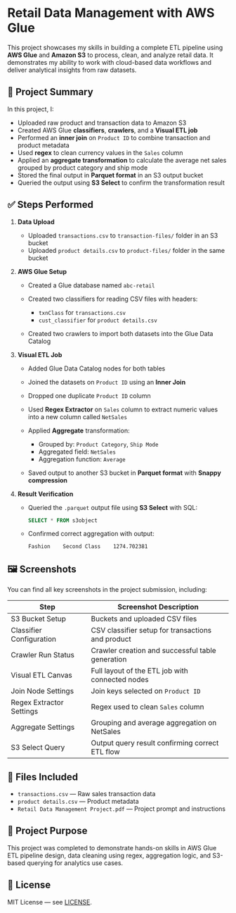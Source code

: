 # Retail Data Management with AWS Glue

This project showcases my skills in building a complete ETL pipeline using **AWS Glue** and **Amazon S3** to process, clean, and analyze retail data. It demonstrates my ability to work with cloud-based data workflows and deliver analytical insights from raw datasets.

## 📌 Project Summary

In this project, I:

* Uploaded raw product and transaction data to Amazon S3
* Created AWS Glue **classifiers**, **crawlers**, and a **Visual ETL job**
* Performed an **inner join** on `Product ID` to combine transaction and product metadata
* Used **regex** to clean currency values in the `Sales` column
* Applied an **aggregate transformation** to calculate the average net sales grouped by product category and ship mode
* Stored the final output in **Parquet format** in an S3 output bucket
* Queried the output using **S3 Select** to confirm the transformation result

## ✅ Steps Performed

1. **Data Upload**

   * Uploaded `transactions.csv` to `transaction-files/` folder in an S3 bucket
   * Uploaded `product details.csv` to `product-files/` folder in the same bucket

2. **AWS Glue Setup**

   * Created a Glue database named `abc-retail`
   * Created two classifiers for reading CSV files with headers:

     * `txnClass` for `transactions.csv`
     * `cust_classifier` for `product details.csv`
   * Created two crawlers to import both datasets into the Glue Data Catalog

3. **Visual ETL Job**

   * Added Glue Data Catalog nodes for both tables
   * Joined the datasets on `Product ID` using an **Inner Join**
   * Dropped one duplicate `Product ID` column
   * Used **Regex Extractor** on `Sales` column to extract numeric values into a new column called `NetSales`
   * Applied **Aggregate** transformation:

     * Grouped by: `Product Category`, `Ship Mode`
     * Aggregated field: `NetSales`
     * Aggregation function: `Average`
   * Saved output to another S3 bucket in **Parquet format** with **Snappy compression**

4. **Result Verification**

   * Queried the `.parquet` output file using **S3 Select** with SQL:

     ```sql
     SELECT * FROM s3object
     ```
   * Confirmed correct aggregation with output:

     ```
     Fashion	Second Class	1274.702381
     ```

## 🖼️ Screenshots

You can find all key screenshots in the project submission, including:

| Step                     | Screenshot Description                            |
| ------------------------ | ------------------------------------------------- |
| S3 Bucket Setup          | Buckets and uploaded CSV files                    |
| Classifier Configuration | CSV classifier setup for transactions and product |
| Crawler Run Status       | Crawler creation and successful table generation  |
| Visual ETL Canvas        | Full layout of the ETL job with connected nodes   |
| Join Node Settings       | Join keys selected on `Product ID`                |
| Regex Extractor Settings | Regex used to clean `Sales` column                |
| Aggregate Settings       | Grouping and average aggregation on NetSales      |
| S3 Select Query          | Output query result confirming correct ETL flow   |

## 📄 Files Included

* `transactions.csv` — Raw sales transaction data
* `product details.csv` — Product metadata
* `Retail Data Management Project.pdf` — Project prompt and instructions

## 📝 Project Purpose

This project was completed to demonstrate hands-on skills in AWS Glue ETL pipeline design, data cleaning using regex, aggregation logic, and S3-based querying for analytics use cases.

## 📜 License

MIT License — see [LICENSE](LICENSE).
